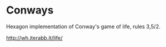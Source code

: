 Conways
=======

Hexagon implementation of Conway's game of life, rules 3,5/2.

http://wh.iterabb.it/life/
